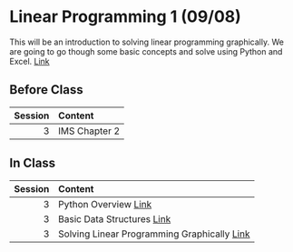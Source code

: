Linear Programming 1 (09/08)
============================

This will be an introduction to solving linear programming graphically.  We are going to go though some basic concepts and solve using Python and Excel. [Link](../../sessions/session3)

## Before Class

|   Session | Content       |
|----------:|:--------------|
|         3 | IMS Chapter 2 |


## In Class

|   Session | Content                                                               |
|----------:|:----------------------------------------------------------------------|
|         3 | Python Overview [Link](../notebooks/python-overview)                  |
|         3 | Basic Data Structures [Link](../notebooks/datastructures)             |
|         3 | Solving Linear Programming Graphically [Link](../notebooks/graphical) |

